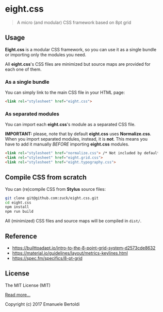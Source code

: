 # eight.css

> A micro (and modular) CSS framework based on 8pt grid

## Usage

**Eight.css** is a modular CSS framework, so you can use it as a single bundle
or importing only the modules you need.

All **eight.css**'s CSS files are minimized but source maps are provided for each one
of them.

### As a single bundle

You can simply link to the main CSS file in your HTML page:

```html
<link rel="stylesheet" href="eight.css">
```

### As separated modules

You can import each **eight.css**'s module as a separated CSS file.

**IMPORTANT:** please, note that by default **eight.css** uses **Normalize.css**.
When you import separated modules, instead, it is **not**. This means you have
to add it manually *BEFORE* importing **eight.css** modules.

```html
<link rel="stylesheet" href="normalize.css"> /* Not included by default */
<link rel="stylesheet" href="eight.grid.css">
<link rel="stylesheet" href="eight.typography.css">
```

## Compile CSS from scratch

You can (re)compile CSS from **Stylus** source files:

```bash
git clone git@github.com:zuck/eight.css.git
cd eight.css
npm install
npm run build
```

All (minimized) CSS files and source maps will be compiled in `dist/`.

## Reference

* https://builttoadapt.io/intro-to-the-8-point-grid-system-d2573cde8632
* https://material.io/guidelines/layout/metrics-keylines.html
* https://spec.fm/specifics/8-pt-grid

## License

The MIT License (MIT)

[Read more...](./LICENSE)

Copyright (c) 2017 Emanuele Bertoldi
